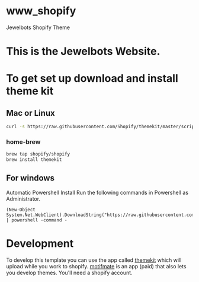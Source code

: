 # www_shopify
Jewelbots Shopify Theme


# This is the Jewelbots Website.

# To get set up download and install theme kit
##  Mac or Linux

```sh
curl -s https://raw.githubusercontent.com/Shopify/themekit/master/scripts/install | sudo python
```
### home-brew
```sh
brew tap shopify/shopify
brew install themekit
```
## For windows
Automatic Powershell Install
Run the following commands in Powershell as Administrator.
```
(New-Object System.Net.WebClient).DownloadString("https://raw.githubusercontent.com/Shopify/themekit/master/scripts/install.ps1") | powershell -command -
```

#

# Development
To develop this template you can use the app called [themekit](https://shopify.github.io/themekit/) which will upload while you work to shopify. [motifmate](http://motifmate.com/) is an app (paid) that also lets you develop themes. You'll need a shopify account.


